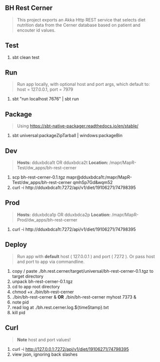 BH Rest Cerner
--------------
>This project exports an Akka Http REST service that selects diet nutrition data from the Cerner database based on
>patient and encouter id values.

Test
----
1. sbt clean test

Run
---
>Run app locally, with optional host and port args, which default to: host = 127.0.0.1, port = 7979
1. sbt "run localhost 7676" | sbt run

Package
-------
>Using https://sbt-native-packager.readthedocs.io/en/stable/
1. sbt universal:packageZipTarball | windows:packageBin

Dev
---
>**Hosts:** dduxbdca1t OR dduxbdca2t **Location:** /mapr/MapR-Test/dw_apps/bh-rest-cerner
1. scp bh-rest-cerner-0.1.tgz mapr@dduxbdca1t:/mapr/MapR-Test/dw_apps/bh-rest-cerner qmhSp7Gd&wqm52
2. curl -i http://dduxbdca1t:7272/api/v1/diet/19106271/74798395

Prod
----
>**Hosts:** dduxbdca1p OR dduxbdca2p **Location:** /mapr/MapR-Prod/dw_apps/bh-rest-cerner
1. curl -i http://dduxbdca1t:7272/api/v1/diet/19106271/74798395

Deploy
------
>Run app with **default** host ( 127.0.0.1 ) and port ( 7272 ). Or pass host and port to app via commandline.
1. copy / paste ./bh.rest.cerner/target/universal/bh-rest-cerner-0.1.tgz to target directory
2. unpack bh-rest-cerner-0.1.tgz
3. cd to app root directory
4. chmod +x ./bin/bh-rest-cerner
5. ./bin/bh-rest-cerner & **OR** ./bin/bh-rest-cerner myhost 7373 &
6. note pid
7. read log at ./bh.rest.cerner.log.${timeStamp}.txt
8. kill pid

Curl
----
>**Note** host and port values!
1. curl -i http://127.0.0.1:7272/api/v1/diet/19106271/74798395
2. view json, ignoring back slashes